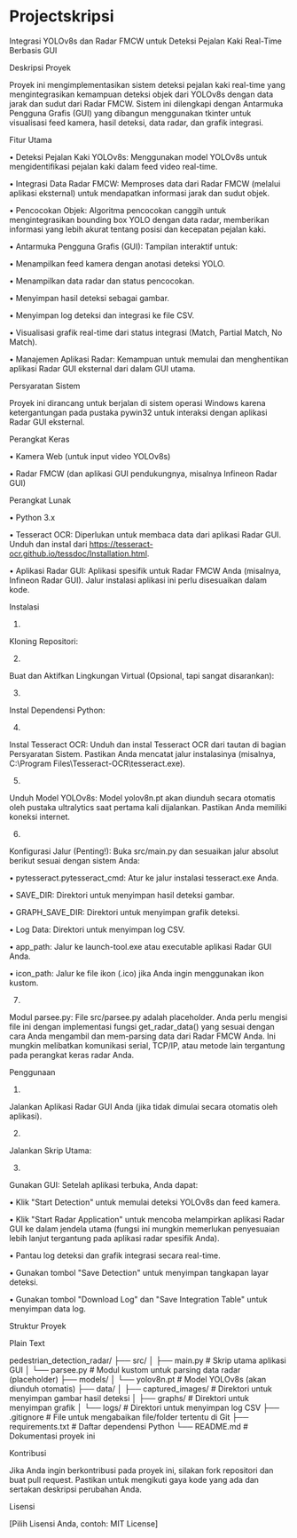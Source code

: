 # Projectskripsi
Integrasi YOLOv8s dan Radar FMCW untuk Deteksi Pejalan Kaki Real-Time Berbasis GUI

Deskripsi Proyek

Proyek ini mengimplementasikan sistem deteksi pejalan kaki real-time yang mengintegrasikan kemampuan deteksi objek dari YOLOv8s dengan data jarak dan sudut dari Radar FMCW. Sistem ini dilengkapi dengan Antarmuka Pengguna Grafis (GUI) yang dibangun menggunakan tkinter untuk visualisasi feed kamera, hasil deteksi, data radar, dan grafik integrasi.

Fitur Utama

•
Deteksi Pejalan Kaki YOLOv8s: Menggunakan model YOLOv8s untuk mengidentifikasi pejalan kaki dalam feed video real-time.

•
Integrasi Data Radar FMCW: Memproses data dari Radar FMCW (melalui aplikasi eksternal) untuk mendapatkan informasi jarak dan sudut objek.

•
Pencocokan Objek: Algoritma pencocokan canggih untuk mengintegrasikan bounding box YOLO dengan data radar, memberikan informasi yang lebih akurat tentang posisi dan kecepatan pejalan kaki.

•
Antarmuka Pengguna Grafis (GUI): Tampilan interaktif untuk:

•
Menampilkan feed kamera dengan anotasi deteksi YOLO.

•
Menampilkan data radar dan status pencocokan.

•
Menyimpan hasil deteksi sebagai gambar.

•
Menyimpan log deteksi dan integrasi ke file CSV.

•
Visualisasi grafik real-time dari status integrasi (Match, Partial Match, No Match).



•
Manajemen Aplikasi Radar: Kemampuan untuk memulai dan menghentikan aplikasi Radar GUI eksternal dari dalam GUI utama.

Persyaratan Sistem

Proyek ini dirancang untuk berjalan di sistem operasi Windows karena ketergantungan pada pustaka pywin32 untuk interaksi dengan aplikasi Radar GUI eksternal.

Perangkat Keras

•
Kamera Web (untuk input video YOLOv8s)

•
Radar FMCW (dan aplikasi GUI pendukungnya, misalnya Infineon Radar GUI)

Perangkat Lunak

•
Python 3.x

•
Tesseract OCR: Diperlukan untuk membaca data dari aplikasi Radar GUI. Unduh dan instal dari https://tesseract-ocr.github.io/tessdoc/Installation.html.

•
Aplikasi Radar GUI: Aplikasi spesifik untuk Radar FMCW Anda (misalnya, Infineon Radar GUI). Jalur instalasi aplikasi ini perlu disesuaikan dalam kode.

Instalasi

1.
Kloning Repositori:

2.
Buat dan Aktifkan Lingkungan Virtual (Opsional, tapi sangat disarankan):

3.
Instal Dependensi Python:

4.
Instal Tesseract OCR:
Unduh dan instal Tesseract OCR dari tautan di bagian Persyaratan Sistem. Pastikan Anda mencatat jalur instalasinya (misalnya, C:\Program Files\Tesseract-OCR\tesseract.exe).

5.
Unduh Model YOLOv8s:
Model yolov8n.pt akan diunduh secara otomatis oleh pustaka ultralytics saat pertama kali dijalankan. Pastikan Anda memiliki koneksi internet.

6.
Konfigurasi Jalur (Penting!):
Buka src/main.py dan sesuaikan jalur absolut berikut sesuai dengan sistem Anda:

•
pytesseract.pytesseract_cmd: Atur ke jalur instalasi tesseract.exe Anda.

•
SAVE_DIR: Direktori untuk menyimpan hasil deteksi gambar.

•
GRAPH_SAVE_DIR: Direktori untuk menyimpan grafik deteksi.

•
Log Data: Direktori untuk menyimpan log CSV.

•
app_path: Jalur ke launch-tool.exe atau executable aplikasi Radar GUI Anda.

•
icon_path: Jalur ke file ikon (.ico) jika Anda ingin menggunakan ikon kustom.



7.
Modul parsee.py:
File src/parsee.py adalah placeholder. Anda perlu mengisi file ini dengan implementasi fungsi get_radar_data() yang sesuai dengan cara Anda mengambil dan mem-parsing data dari Radar FMCW Anda. Ini mungkin melibatkan komunikasi serial, TCP/IP, atau metode lain tergantung pada perangkat keras radar Anda.

Penggunaan

1.
Jalankan Aplikasi Radar GUI Anda (jika tidak dimulai secara otomatis oleh aplikasi).

2.
Jalankan Skrip Utama:

3.
Gunakan GUI: Setelah aplikasi terbuka, Anda dapat:

•
Klik "Start Detection" untuk memulai deteksi YOLOv8s dan feed kamera.

•
Klik "Start Radar Application" untuk mencoba melampirkan aplikasi Radar GUI ke dalam jendela utama (fungsi ini mungkin memerlukan penyesuaian lebih lanjut tergantung pada aplikasi radar spesifik Anda).

•
Pantau log deteksi dan grafik integrasi secara real-time.

•
Gunakan tombol "Save Detection" untuk menyimpan tangkapan layar deteksi.

•
Gunakan tombol "Download Log" dan "Save Integration Table" untuk menyimpan data log.



Struktur Proyek

Plain Text


pedestrian_detection_radar/
├── src/
│   ├── main.py             # Skrip utama aplikasi GUI
│   └── parsee.py           # Modul kustom untuk parsing data radar (placeholder)
├── models/
│   └── yolov8n.pt          # Model YOLOv8s (akan diunduh otomatis)
├── data/
│   ├── captured_images/    # Direktori untuk menyimpan gambar hasil deteksi
│   ├── graphs/             # Direktori untuk menyimpan grafik
│   └── logs/               # Direktori untuk menyimpan log CSV
├── .gitignore              # File untuk mengabaikan file/folder tertentu di Git
├── requirements.txt        # Daftar dependensi Python
└── README.md               # Dokumentasi proyek ini


Kontribusi

Jika Anda ingin berkontribusi pada proyek ini, silakan fork repositori dan buat pull request. Pastikan untuk mengikuti gaya kode yang ada dan sertakan deskripsi perubahan Anda.

Lisensi

[Pilih Lisensi Anda, contoh: MIT License]

